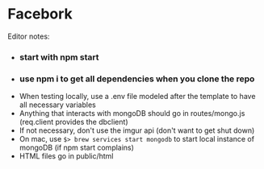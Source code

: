 # Facebork

Editor notes:

- ### start with npm start
- ### use npm i to get all dependencies when you clone the repo
- When testing locally, use a .env file modeled after the template to have all necessary variables
- Anything that interacts with mongoDB should go in routes/mongo.js (req.client provides the dbclient)
- If not necessary, don't use the imgur api (don't want to get shut down)
- On mac, use `$> brew services start mongodb` to start local instance of mongoDB (if npm start complains)
- HTML files go in public/html
